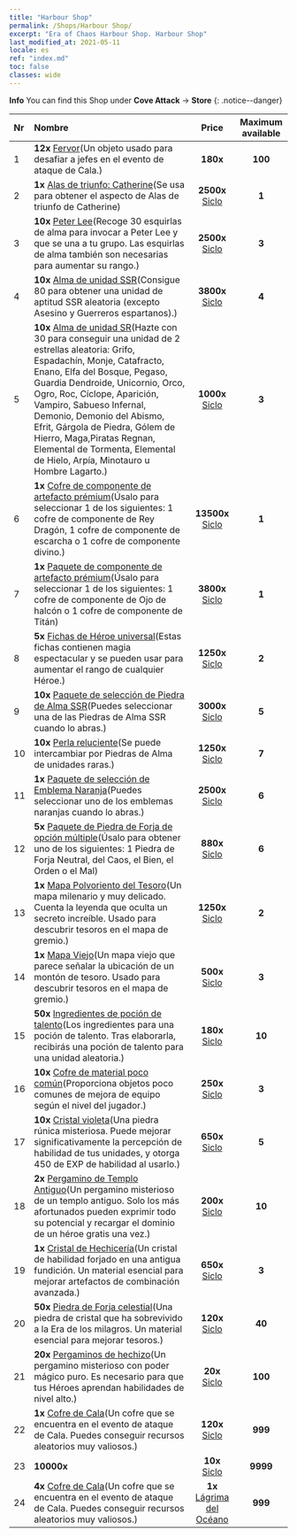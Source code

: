 ```yaml
---
title: "Harbour Shop"
permalink: /Shops/Harbour Shop/
excerpt: "Era of Chaos Harbour Shop. Harbour Shop"
last_modified_at: 2021-05-11
locale: es
ref: "index.md"
toc: false
classes: wide
---
```


**Info** You can find this Shop under **Cove Attack** -> **Store** 
{: .notice--danger}

  |  Nr  |      Nombre      |         Price        |   Maximum available      |
  |:-----|:---------------|:--------------------:|:------------------------:|
  | 1 |  **12x** [Fervor](/ItemsES/con_954/)(Un objeto usado para desafiar a jefes en el evento de ataque de Cala.) |  **180x** <i class="fas fa-gem"/>  | **100** |
  | 2 |  **1x** [Alas de triunfo: Catherine](/ItemsES/con_1032/)(Se usa para obtener el aspecto de Alas de triunfo de Catherine) |  **2500x** [Siclo](/ItemsES/con_950/)  | **1** |
  | 3 |  **10x** [Peter Lee](/ItemsES/her_397/)(Recoge 30 esquirlas de alma para invocar a Peter Lee y que se una a tu grupo. Las esquirlas de alma también son necesarias para aumentar su rango.) |  **2500x** [Siclo](/ItemsES/con_950/)  | **3** |
  | 4 |  **10x** [Alma de unidad SSR](/ItemsES/con_535/)(Consigue 80 para obtener una unidad de aptitud SSR aleatoria (excepto Asesino y Guerreros espartanos).) |  **3800x** [Siclo](/ItemsES/con_950/)  | **4** |
  | 5 |  **10x** [Alma de unidad SR](/ItemsES/con_534/)(Hazte con 30 para conseguir una unidad de 2 estrellas aleatoria: Grifo, Espadachín, Monje, Catafracto, Enano, Elfa del Bosque, Pegaso, Guardia Dendroide, Unicornio, Orco, Ogro, Roc, Cíclope, Aparición, Vampiro, Sabueso Infernal, Demonio, Demonio del Abismo, Efrit, Gárgola de Piedra, Gólem de Hierro, Maga,Piratas Regnan, Elemental de Tormenta, Elemental de Hielo, Arpía, Minotauro u Hombre Lagarto.) |  **1000x** [Siclo](/ItemsES/con_950/)  | **3** |
  | 6 |  **1x** [Cofre de componente de artefacto prémium](/ItemsES/con_1740/)(Úsalo para seleccionar 1 de los siguientes: 1 cofre de componente de Rey Dragón, 1 cofre de componente de escarcha o 1 cofre de componente divino.) |  **13500x** [Siclo](/ItemsES/con_950/)  | **1** |
  | 7 |  **1x** [Paquete de componente de artefacto prémium](/ItemsES/con_1433/)(Úsalo para seleccionar 1 de los siguientes: 1 cofre de componente de Ojo de halcón o 1 cofre de componente de Titán) |  **3800x** [Siclo](/ItemsES/con_950/)  | **1** |
  | 8 |  **5x** [Fichas de Héroe universal](/ItemsES/her_358/)(Estas fichas contienen magia espectacular y se pueden usar para aumentar el rango de cualquier Héroe.) |  **1250x** [Siclo](/ItemsES/con_950/)  | **2** |
  | 9 |  **10x** [Paquete de selección de Piedra de Alma SSR](/ItemsES/con_1105/)(Puedes seleccionar una de las Piedras de Alma SSR cuando lo abras.) |  **3000x** [Siclo](/ItemsES/con_950/)  | **5** |
  | 10 |  **10x** [Perla reluciente](/ItemsES/con_527/)(Se puede intercambiar por Piedras de Alma de unidades raras.) |  **1250x** [Siclo](/ItemsES/con_950/)  | **7** |
  | 11 |  **1x** [Paquete de selección de Emblema Naranja](/ItemsES/con_1104/)(Puedes seleccionar uno de los emblemas naranjas cuando lo abras.) |  **2500x** [Siclo](/ItemsES/con_950/)  | **6** |
  | 12 |  **5x** [Paquete de Piedra de Forja de opción múltiple](/ItemsES/con_1480/)(Úsalo para obtener uno de los siguientes: 1 Piedra de Forja Neutral, del Caos, el Bien, el Orden o el Mal) |  **880x** [Siclo](/ItemsES/con_950/)  | **6** |
  | 13 |  **1x** [Mapa Polvoriento del Tesoro](/ItemsES/con_1156/)(Un mapa milenario y muy delicado. Cuenta la leyenda que oculta un secreto increíble. Usado para descubrir tesoros en el mapa de gremio.) |  **1250x** [Siclo](/ItemsES/con_950/)  | **2** |
  | 14 |  **1x** [Mapa Viejo](/ItemsES/con_1155/)(Un mapa viejo que parece señalar la ubicación de un montón de tesoro. Usado para descubrir tesoros en el mapa de gremio.) |  **500x** [Siclo](/ItemsES/con_950/)  | **3** |
  | 15 |  **50x** [Ingredientes de poción de talento](/ItemsES/con_1120/)(Los ingredientes para una poción de talento. Tras elaborarla, recibirás una poción de talento para una unidad aleatoria.) |  **180x** [Siclo](/ItemsES/con_950/)  | **10** |
  | 16 |  **10x** [Cofre de material poco común](/ItemsES/con_757/)(Proporciona objetos poco comunes de mejora de equipo según el nivel del jugador.) |  **250x** [Siclo](/ItemsES/con_950/)  | **3** |
  | 17 |  **10x** [Cristal violeta](/ItemsES/con_720/)(Una piedra rúnica misteriosa. Puede mejorar significativamente la percepción de habilidad de tus unidades, y otorga 450 de EXP de habilidad al usarlo.) |  **650x** [Siclo](/ItemsES/con_950/)  | **5** |
  | 18 |  **2x** [Pergamino de Templo Antiguo](/ItemsES/con_697/)(Un pergamino misterioso de un templo antiguo. Solo los más afortunados pueden exprimir todo su potencial y recargar el dominio de un héroe gratis una vez.) |  **200x** [Siclo](/ItemsES/con_950/)  | **10** |
  | 19 |  **1x** [Cristal de Hechicería](/ItemsES/art_189/)(Un cristal de habilidad forjado en una antigua fundición. Un material esencial para mejorar artefactos de combinación avanzada.) |  **650x** [Siclo](/ItemsES/con_950/)  | **3** |
  | 20 |  **50x** [Piedra de Forja celestial](/ItemsES/art_188/)(Una piedra de cristal que ha sobrevivido a la Era de los milagros. Un material esencial para mejorar tesoros.) |  **120x** [Siclo](/ItemsES/con_950/)  | **40** |
  | 21 |  **20x** [Pergaminos de hechizo](/ItemsES/con_694/)(Un pergamino misterioso con poder mágico puro. Es necesario para que tus Héroes aprendan habilidades de nivel alto.) |  **20x** [Siclo](/ItemsES/con_950/)  | **100** |
  | 22 |  **1x** [Cofre de Cala](/ItemsES/con_1093/)(Un cofre que se encuentra en el evento de ataque de Cala. Puedes conseguir recursos aleatorios muy valiosos.) |  **120x** [Siclo](/ItemsES/con_950/)  | **999** |
  | 23 |  **10000x** <i class="fas fa-coins"/> |  **10x** [Siclo](/ItemsES/con_950/)  | **9999** |
  | 24 |  **4x** [Cofre de Cala](/ItemsES/con_1093/)(Un cofre que se encuentra en el evento de ataque de Cala. Puedes conseguir recursos aleatorios muy valiosos.) |  **1x** [Lágrima del Océano](/ItemsES/con_955/)  | **999** |
